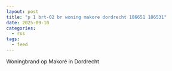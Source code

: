 ```yaml
---
layout: post
title: "p 1 brt-02 br woning makore dordrecht 186651 186531"
date: 2025-09-10
categories: 
  - rss
tags: 
  - feed
---
```


Woningbrand op Makoré in Dordrecht
